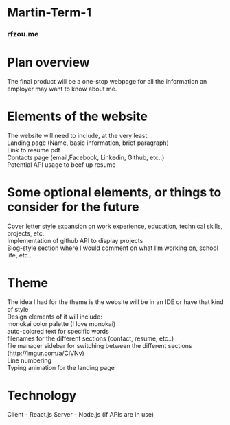 # Martin-Term-1

### rfzou.me
# Plan overview
The final product will be a one-stop webpage for all the information an employer may want to know about me.


# Elements of the website
The website will need to include, at the very least:<br>
Landing page (Name, basic information, brief paragraph)<br>
Link to resume pdf<br>
Contacts page (email,Facebook, Linkedin, Github, etc..)<br>
Potential API usage to beef up resume

# Some optional elements, or things to consider for the future
Cover letter style expansion on work experience, education, technical skills, projects, etc..<br>
Implementation of github API to display projects<br> 
Blog-style section where I would comment on what I’m working on, school life, etc..

# Theme 
The idea I had for the theme is the website will be in an IDE or have that kind of style<br> 
Design elements of it will include:<br>
monokai color palette (I love monokai)<br>
auto-colored text for specific words<br>
filenames for the different sections (contact, resume, etc..)<br>
file manager sidebar for switching between the different sections (http://imgur.com/a/CiVNv)<br>
Line numbering<br>
Typing animation for the landing page

# Technology
Client - React.js
Server - Node.js (if APIs are in use)

